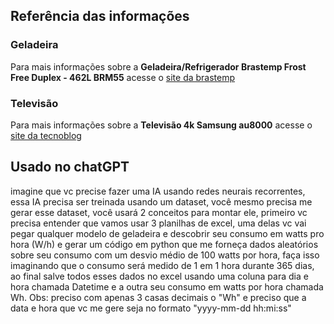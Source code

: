## Referência das informações

### Geladeira

Para mais informações sobre a **Geladeira/Refrigerador Brastemp Frost Free Duplex - 462L BRM55** acesse o [site da brastemp](https://www.brastemp.com.br/geladeira-brastemp-frost-free-duplex-462-litros-cor-inox--com-painel-eletronico-e-turbo-control---brm55bk/p)

### Televisão

Para mais informações sobre a **Televisão 4k Samsung au8000** acesse o [site da tecnoblog](https://tecnoblog.net/testamos/tv-4k-samsung-au8000-review/)

## Usado no chatGPT
imagine que vc precise fazer uma IA usando redes neurais recorrentes, essa IA precisa ser treinada usando um dataset, você mesmo precisa me gerar esse dataset, você usará 2 conceitos para montar ele, primeiro vc precisa entender que vamos usar 3 planilhas de excel, uma delas vc vai pegar qualquer modelo de geladeira e descobrir seu consumo em watts pro hora (W/h) e gerar um código em python que me forneça dados aleatórios sobre seu consumo com um desvio médio de 100 watts por hora, faça isso imaginando que o consumo será medido de 1 em 1 hora durante 365 dias, ao final salve todos esses dados no excel usando uma coluna para dia e hora chamada Datetime e a outra seu consumo em watts por hora chamada Wh. Obs: preciso com apenas 3 casas decimais o "Wh" e preciso que a data e hora que vc me gere seja no formato "yyyy-mm-dd hh:mi:ss"